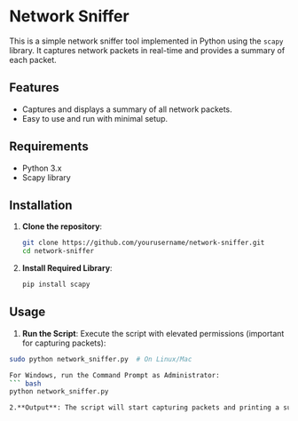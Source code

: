 # Network Sniffer

This is a simple network sniffer tool implemented in Python using the `scapy` library. It captures network packets in real-time and provides a summary of each packet.

## Features

- Captures and displays a summary of all network packets.
- Easy to use and run with minimal setup.

## Requirements

- Python 3.x
- Scapy library

## Installation

1. **Clone the repository**:
   ```bash
   git clone https://github.com/yourusername/network-sniffer.git
   cd network-sniffer
2. **Install Required Library**:
     ``` bash
   pip install scapy
## Usage

1. **Run the Script**: Execute the script with elevated permissions (important for capturing packets):
 ``` bash
sudo python network_sniffer.py  # On Linux/Mac

For Windows, run the Command Prompt as Administrator:
 ``` bash
python network_sniffer.py

2.**Output**: The script will start capturing packets and printing a summary for each packet. Press Ctrl+C to stop the sniffer.







   
